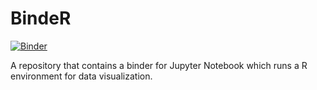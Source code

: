 # BindeR
[![Binder](https://mybinder.org/badge_logo.svg)](https://mybinder.org/v2/gh/RAJohansen/BindeR/master)

A repository that contains a binder for Jupyter Notebook which runs a R environment for data visualization.
